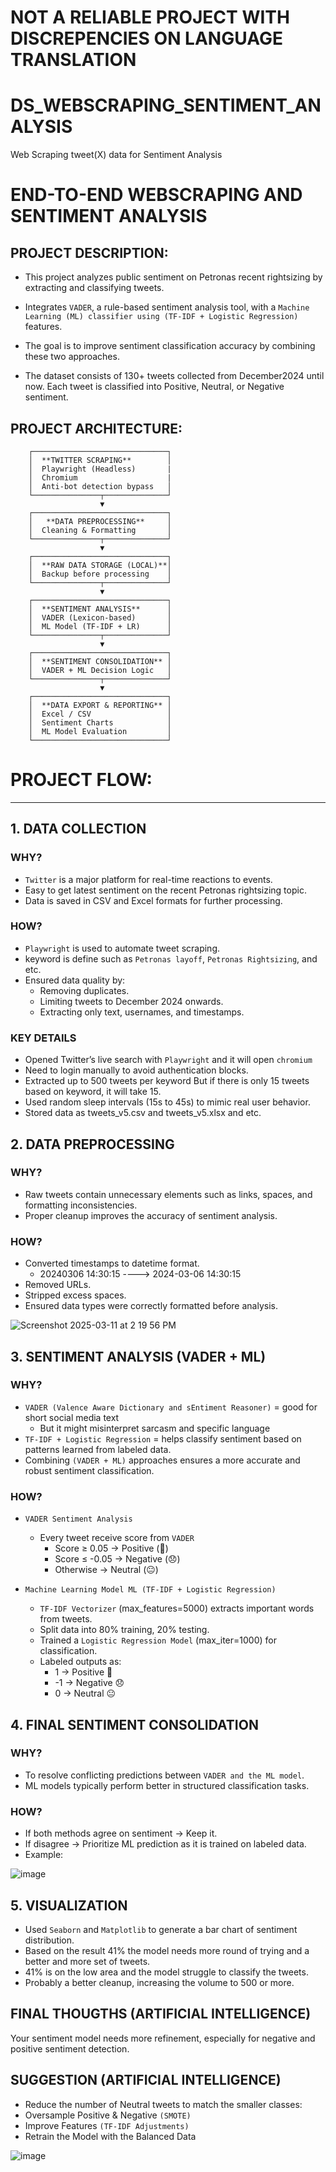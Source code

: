 # NOT A RELIABLE PROJECT WITH DISCREPENCIES ON LANGUAGE TRANSLATION

# DS_WEBSCRAPING_SENTIMENT_ANALYSIS
Web Scraping tweet(X) data for Sentiment Analysis

# END-TO-END WEBSCRAPING AND SENTIMENT ANALYSIS

**PROJECT DESCRIPTION:**
-----------------------------------------------------------
- This project analyzes public sentiment on Petronas recent rightsizing by extracting and classifying tweets. 

- Integrates `VADER`, a rule-based sentiment analysis tool, with a `Machine Learning (ML) classifier using (TF-IDF + Logistic Regression)` features. 

- The goal is to improve sentiment classification accuracy by combining these two approaches.

- The dataset consists of 130+ tweets collected from December2024 until now. Each tweet is classified into Positive, Neutral, or Negative sentiment. 

**PROJECT ARCHITECTURE:**
-----------------------------------------------------------

        ┌──────────────────────────────┐  
        │  **TWITTER SCRAPING**        │  
        │  Playwright (Headless)       |
        │  Chromium                    |
        │  Anti-bot detection bypass   │  
        └───────────────┬──────────────┘    
                        ▼  
        ┌──────────────────────────────┐  
        │   **DATA PREPROCESSING**     │  
        │  Cleaning & Formatting       │  
        └───────────────┬──────────────┘   
                        ▼  
        ┌──────────────────────────────┐  
        │  **RAW DATA STORAGE (LOCAL)**│  
        │  Backup before processing    │  
        └───────────────┬──────────────┘  
                        ▼  
        ┌──────────────────────────────┐  
        │  **SENTIMENT ANALYSIS**      │  
        │  VADER (Lexicon-based)       │  
        │  ML Model (TF-IDF + LR)      │  
        └───────────────┬──────────────┘  
                        ▼  
        ┌──────────────────────────────┐  
        │  **SENTIMENT CONSOLIDATION** │  
        │  VADER + ML Decision Logic   │  
        └───────────────┬──────────────┘  
                        ▼  
        ┌──────────────────────────────┐  
        │  **DATA EXPORT & REPORTING** │  
        │  Excel / CSV                 │  
        │  Sentiment Charts            │  
        │  ML Model Evaluation         │  
        └──────────────────────────────┘  



# PROJECT FLOW:
-----------------------------------------------------------

## 1. DATA COLLECTION
### WHY?
- `Twitter` is a major platform for real-time reactions to events.
- Easy to get latest sentiment on the recent Petronas rightsizing topic.
- Data is saved in CSV and Excel formats for further processing.

### HOW?
- `Playwright` is used to automate tweet scraping.
- keyword is define such as `Petronas layoff`, `Petronas Rightsizing`, and etc.
- Ensured data quality by:
  - Removing duplicates.
  - Limiting tweets to December 2024 onwards.
  - Extracting only text, usernames, and timestamps.

### KEY DETAILS
- Opened Twitter’s live search with `Playwright` and it will open `chromium`
- Need to login manually to avoid authentication blocks.
- Extracted up to 500 tweets per keyword But if there is only 15 tweets based on keyword, it will take 15.
- Used random sleep intervals (15s to 45s) to mimic real user behavior.
- Stored data as tweets_v5.csv and tweets_v5.xlsx and etc.

## 2. DATA PREPROCESSING
### WHY?
- Raw tweets contain unnecessary elements such as links, spaces, and formatting inconsistencies.
- Proper cleanup improves the accuracy of sentiment analysis.

### HOW?
- Converted timestamps to datetime format.
  - 20240306 14:30:15 ----> 2024-03-06 14:30:15
- Removed URLs.
- Stripped excess spaces.
- Ensured data types were correctly formatted before analysis.

![Screenshot 2025-03-11 at 2 19 56 PM](https://github.com/user-attachments/assets/5ee55f64-2af6-4664-b93d-3151bd7c7d06) 


## 3. SENTIMENT ANALYSIS (VADER + ML)
### WHY?
- `VADER (Valence Aware Dictionary and sEntiment Reasoner)` = good for short social media text
  - But it might misinterpret sarcasm and specific language
- `TF-IDF + Logistic Regression` = helps classify sentiment based on patterns learned from labeled data.
- Combining `(VADER + ML)` approaches ensures a more accurate and robust sentiment classification.

### HOW?
- `VADER Sentiment Analysis`
  - Every tweet receive score from `VADER`
    - Score ≥ 0.05 → Positive (🙂)
    - Score ≤ -0.05 → Negative (😞)
    - Otherwise → Neutral (😐)

- `Machine Learning Model ML (TF-IDF + Logistic Regression)`
  - `TF-IDF Vectorizer` (max_features=5000) extracts important words from tweets.
  - Split data into 80% training, 20% testing.
  - Trained a `Logistic Regression Model` (max_iter=1000) for classification.
  - Labeled outputs as:
    - 1 → Positive 🙂
    - -1 → Negative 😞
    - 0 → Neutral 😐

## 4. FINAL SENTIMENT CONSOLIDATION
### WHY?
- To resolve conflicting predictions between `VADER and the ML model`.
- ML models typically perform better in structured classification tasks.

### HOW?
- If both methods agree on sentiment → Keep it.
- If disagree → Prioritize ML prediction as it is trained on labeled data.
- Example:

![image](https://github.com/user-attachments/assets/29d4f820-9f12-4840-b2a1-723b04081786)

## 5. VISUALIZATION
- Used `Seaborn` and `Matplotlib` to generate a bar chart of sentiment distribution.
- Based on the result 41% the model needs more round of trying and a better and more set of tweets.
- 41% is on the low area and the model struggle to classify the tweets.
- Probably a better cleanup, increasing the volume to 500 or more.

## FINAL THOUGTHS (ARTIFICIAL INTELLIGENCE)
Your sentiment model needs more refinement, especially for negative and positive sentiment detection. 
## SUGGESTION (ARTIFICIAL INTELLIGENCE)
- Reduce the number of Neutral tweets to match the smaller classes:
- Oversample Positive & Negative `(SMOTE)`
- Improve Features `(TF-IDF Adjustments)`
- Retrain the Model with the Balanced Data

![image](https://github.com/user-attachments/assets/ea1c6bc3-2740-46b5-b890-13d7ca10199e)

 
